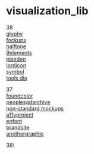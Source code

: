 # visualization_lib

38\
[glyphy](https://www.glyphy.io) \
[fockups](fockups.com) \
[halftone](halftone.xoihazard.com) \
[9elements](9elements.github.io) \
[pixeden](pixeden.com) \
[lordicon](lordicon.com) \
[symbol](symbol.wtf) \
[tools dia](tools.dia.tv)

37\
[foundcolor](foundcolor.co)\
[peoplesgdarchive](peoplesgdarchive.org)\
[non-standard mockups](products.ls.graphics/longscroll-mockups)\
[a11yproject](a11yproject.com)\
[enfont](enfont.javierarce.com)\
[brandsite](brandsite.design)\
[anothergraphic](anothergraphic)

36\
